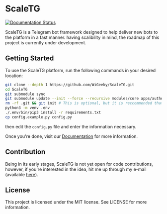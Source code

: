 # ScaleTG
[![Documentation Status](https://readthedocs.org/projects/scaletg/badge/?version=latest)](https://scaletg.readthedocs.io/en/latest/?badge=latest)

ScaleTG is a Telegram bot framework designed to help deliver new bots to the platform in a fast manner.
having scalibility in mind, the roadmap of this project is currently under development.

## Getting Started
To use the ScaleTG platform, run the following commands in your desired location:

```bash
git clone --depth 1 https://github.com/WiGeeky/ScaleTG.git
cd ScaleTG
git submodule sync
git submodule update --init --force --recursive modules/core apps/authorization
rm -rf .git && git init # This is optional, but it is reccommended that you initialize a new git repository
python3 -m venv .env
./.env/bin/pip3 install -r requirements.txt
cp config.example.py config.py
```
then edit the `config.py` file and enter the information necessary.

Once you're done, visit our [Documentation](https://scaletg.readthedocs.io/en/latest/) for more information.

## Contribution
Being in its early stages, ScaleTG is not yet open for code contributions, however, if you're interested in the idea, hit me up through my e-mail (available [here](https://github.com/WiGeeky)).

## License
This project is licensed under the MIT license. See LICENSE for more information. 

